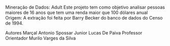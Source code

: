 Mineração de Dados: Adult
Este projeto tem como objetivo analisar pessoas maiores de 16 anos que tem uma renda maior que 100 dólares anual 
Origem: A extração foi feita por Barry Becker do banco de dados do Censo de 1994.

Autores
Marçal Antonio Spossar Junior
Lucas De Paiva
Professor Orientador
Murilo Varges da Silva

